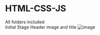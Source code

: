 # HTML-CSS-JS
All folders included
<br>
Initial Stage Header image and title
![image](https://user-images.githubusercontent.com/87420521/159104934-8354d229-718a-4fa0-a8e6-d58f5e58d0c0.png)
